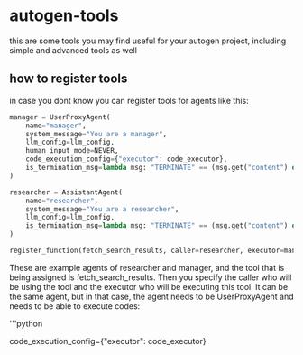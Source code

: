# autogen-tools
this are some tools you may find useful for your autogen project, including simple and advanced tools as well

## how to register tools

in case you dont know you can register tools for agents like this:

```python
manager = UserProxyAgent(
    name="manager",
    system_message="You are a manager",
    llm_config=llm_config,
    human_input_mode=NEVER,
    code_execution_config={"executor": code_executor},
    is_termination_msg=lambda msg: "TERMINATE" == (msg.get("content") or "").strip()
)

researcher = AssistantAgent(
    name="researcher",
    system_message="You are a researcher",
    llm_config=llm_config,
    is_termination_msg=lambda msg: "TERMINATE" == (msg.get("content") or "").strip()
)

register_function(fetch_search_results, caller=researcher, executor=manager, name="fetch_search_results", description="Fetches the most relevant websites for a given search query. It takes a single argument 'query'.")
```
These are example agents of researcher and manager, and the tool that is being assigned is fetch_search_results. Then you specify the caller who will be using the tool and the executor who will be executing this tool. It can be the same agent, but in that case, the agent needs to be UserProxyAgent and needs to be able to execute codes:

'''python

code_execution_config={"executor": code_executor}
